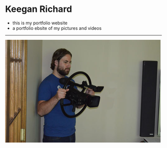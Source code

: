 
# Keegan Richard 

- this is my portfolio website
- a portfolio ebsite of my pictures and videos

---


![](https://raw.githubusercontent.com/KeeganRichard/keeganrichard.github.io/master/images/me-camera.JPG)
